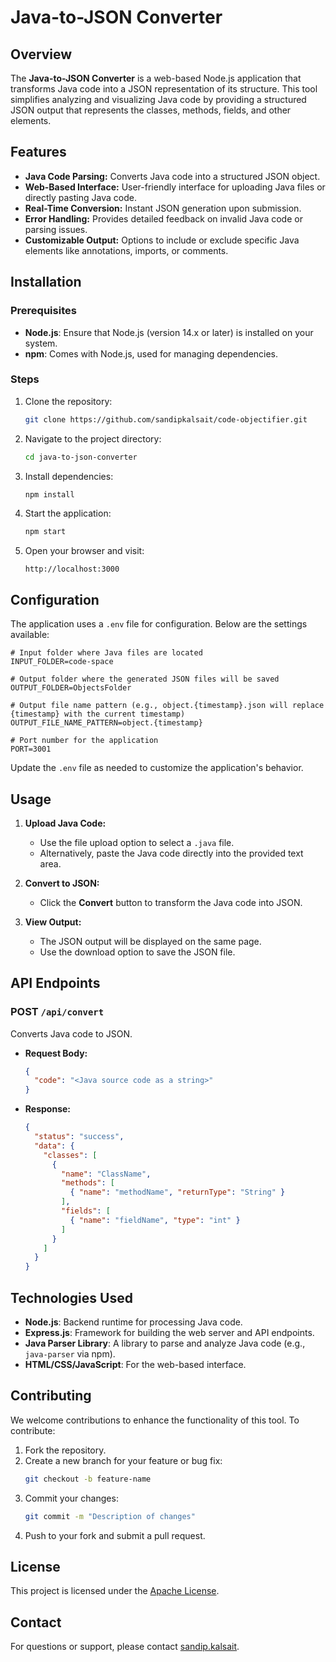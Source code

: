 
# Java-to-JSON Converter

## Overview
The **Java-to-JSON Converter** is a web-based Node.js application that transforms Java code into a JSON representation of its structure. This tool simplifies analyzing and visualizing Java code by providing a structured JSON output that represents the classes, methods, fields, and other elements.

## Features
- **Java Code Parsing:** Converts Java code into a structured JSON object.
- **Web-Based Interface:** User-friendly interface for uploading Java files or directly pasting Java code.
- **Real-Time Conversion:** Instant JSON generation upon submission.
- **Error Handling:** Provides detailed feedback on invalid Java code or parsing issues.
- **Customizable Output:** Options to include or exclude specific Java elements like annotations, imports, or comments.

## Installation

### Prerequisites
- **Node.js**: Ensure that Node.js (version 14.x or later) is installed on your system.
- **npm**: Comes with Node.js, used for managing dependencies.

### Steps
1. Clone the repository:
   ```bash
   git clone https://github.com/sandipkalsait/code-objectifier.git
   ```

2. Navigate to the project directory:
   ```bash
   cd java-to-json-converter
   ```

3. Install dependencies:
   ```bash
   npm install
   ```

4. Start the application:
   ```bash
   npm start
   ```

5. Open your browser and visit:
   ```
   http://localhost:3000
   ```

## Configuration

The application uses a `.env` file for configuration. Below are the settings available:

```env
# Input folder where Java files are located
INPUT_FOLDER=code-space

# Output folder where the generated JSON files will be saved
OUTPUT_FOLDER=ObjectsFolder

# Output file name pattern (e.g., object.{timestamp}.json will replace {timestamp} with the current timestamp)
OUTPUT_FILE_NAME_PATTERN=object.{timestamp}

# Port number for the application
PORT=3001
```

Update the `.env` file as needed to customize the application's behavior.

## Usage

1. **Upload Java Code:**
   - Use the file upload option to select a `.java` file.
   - Alternatively, paste the Java code directly into the provided text area.

2. **Convert to JSON:**
   - Click the **Convert** button to transform the Java code into JSON.

3. **View Output:**
   - The JSON output will be displayed on the same page.
   - Use the download option to save the JSON file.

## API Endpoints

### POST `/api/convert`
Converts Java code to JSON.

- **Request Body:**
  ```json
  {
    "code": "<Java source code as a string>"
  }
  ```

- **Response:**
  ```json
  {
    "status": "success",
    "data": {
      "classes": [
        {
          "name": "ClassName",
          "methods": [
            { "name": "methodName", "returnType": "String" }
          ],
          "fields": [
            { "name": "fieldName", "type": "int" }
          ]
        }
      ]
    }
  }
  ```

## Technologies Used
- **Node.js**: Backend runtime for processing Java code.
- **Express.js**: Framework for building the web server and API endpoints.
- **Java Parser Library**: A library to parse and analyze Java code (e.g., `java-parser` via npm).
- **HTML/CSS/JavaScript**: For the web-based interface.

## Contributing
We welcome contributions to enhance the functionality of this tool. To contribute:
1. Fork the repository.
2. Create a new branch for your feature or bug fix:
   ```bash
   git checkout -b feature-name
   ```
3. Commit your changes:
   ```bash
   git commit -m "Description of changes"
   ```
4. Push to your fork and submit a pull request.

## License
This project is licensed under the [Apache License](LICENSE).

## Contact
For questions or support, please contact [sandip.kalsait](mailto:kalsaitsandip91@gmail.com).
